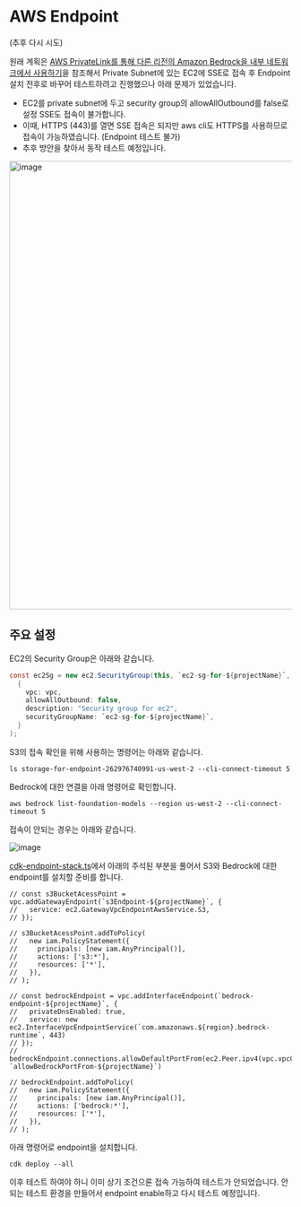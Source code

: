 # AWS Endpoint

(추후 다시 시도)

원래 계획은 [AWS PrivateLink를 통해 다른 리전의 Amazon Bedrock을 내부 네트워크에서 사용하기](https://aws.amazon.com/ko/blogs/tech/cross-region-bedrock-via-private-link/)을 참조해서 Private Subnet에 있는 EC2에 SSE로 접속 후 Endpoint 설치 전후로 바꾸어 테스트하려고 진행했으나 아래 문제가 있었습니다.

- EC2를 private subnet에 두고 security group의 allowAllOutbound를 false로 설정 SSE도 접속이 불가합니다.
- 이때, HTTPS (443)를 열면 SSE 접속은 되지만 aws cli도 HTTPS를 사용하므로 접속이 가능하였습니다. (Endpoint 테스트 불가)
- 추후 방안을 찾아서 동작 테스트 예정입니다.

<img width="800" alt="image" src="https://github.com/user-attachments/assets/157efbad-fe3a-415c-a3db-80789bb613ec" />





## 주요 설정

EC2의 Security Group은 아래와 같습니다. 

```java
const ec2Sg = new ec2.SecurityGroup(this, `ec2-sg-for-${projectName}`,
  {
    vpc: vpc,
    allowAllOutbound: false,
    description: "Security group for ec2",
    securityGroupName: `ec2-sg-for-${projectName}`,
  }
);
```

S3의 접속 확인을 위해 사용하는 명령어는 아래와 같습니다. 

```text
ls storage-for-endpoint-262976740991-us-west-2 --cli-connect-timeout 5
```

Bedrock에 대한 연결을 아래 명령어로 확인합니다. 

```text
aws bedrock list-foundation-models --region us-west-2 --cli-connect-timeout 5
```

접속이 안되는 경우는 아래와 같습니다.

![image](https://github.com/user-attachments/assets/8e88961c-d244-447e-b98f-d2692b44f941)

[cdk-endpoint-stack.ts](./cdk-endpoint/cdk-endpoint-stack.ts)에서 아래의 주석된 부분을 풀어서 S3와 Bedrock에 대한 endpoint를 설치할 준비를 합니다. 

```text
// const s3BucketAcessPoint = vpc.addGatewayEndpoint(`s3Endpoint-${projectName}`, {
//   service: ec2.GatewayVpcEndpointAwsService.S3,
// });

// s3BucketAcessPoint.addToPolicy(
//   new iam.PolicyStatement({
//     principals: [new iam.AnyPrincipal()],
//     actions: ['s3:*'],
//     resources: ['*'],
//   }),
// ); 

// const bedrockEndpoint = vpc.addInterfaceEndpoint(`bedrock-endpoint-${projectName}`, {
//   privateDnsEnabled: true,
//   service: new ec2.InterfaceVpcEndpointService(`com.amazonaws.${region}.bedrock-runtime`, 443)
// });
// bedrockEndpoint.connections.allowDefaultPortFrom(ec2.Peer.ipv4(vpc.vpcCidrBlock), `allowBedrockPortFrom-${projectName}`)

// bedrockEndpoint.addToPolicy(
//   new iam.PolicyStatement({
//     principals: [new iam.AnyPrincipal()],
//     actions: ['bedrock:*'],
//     resources: ['*'],
//   }),
// ); 
```

아래 명령어로 endpoint을 설치합니다. 

```text
cdk deploy --all
```

이후 테스트 하여야 하니 이미 상기 조건으론 접속 가능하여 테스트가 안되었습니다. 안되는 테스트 환경을 만들어서 endpoint enable하고 다시 테스트 예정입니다.
